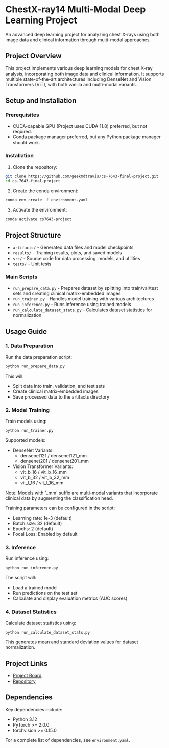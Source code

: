 # ChestX-ray14 Multi-Modal Deep Learning Project

An advanced deep learning project for analyzing chest X-rays using both image data and clinical information through multi-modal approaches.

## Project Overview

This project implements various deep learning models for chest X-ray analysis, incorporating both image data and clinical information. It supports multiple state-of-the-art architectures including DenseNet and Vision Transformers (ViT), with both vanilla and multi-modal variants.

## Setup and Installation

### Prerequisites
- CUDA-capable GPU (Project uses CUDA 11.8) preferred, but not required.
- Conda package manager preferred, but any Python package manager should work.

### Installation

1. Clone the repository:
```bash
git clone https://github.com/geekmdtravis/cs-7643-final-project.git
cd cs-7643-final-project
```

2. Create the conda environment:
```bash
conda env create -f environment.yaml
```

3. Activate the environment:
```bash
conda activate cs7643-project
```

## Project Structure

- `artifacts/` - Generated data files and model checkpoints
- `results/` - Training results, plots, and saved models
- `src/` - Source code for data processing, models, and utilities
- `tests/` - Unit tests

### Main Scripts

- `run_prepare_data.py` - Prepares dataset by splitting into train/val/test sets and creating clinical matrix-embedded images
- `run_trainer.py` - Handles model training with various architectures
- `run_inference.py` - Runs inference using trained models
- `run_calculate_dataset_stats.py` - Calculates dataset statistics for normalization

## Usage Guide

### 1. Data Preparation

Run the data preparation script:
```bash
python run_prepare_data.py
```
This will:
- Split data into train, validation, and test sets
- Create clinical matrix-embedded images
- Save processed data to the artifacts directory

### 2. Model Training

Train models using:
```bash
python run_trainer.py
```

Supported models:
- DenseNet Variants:
  - densenet121 / densenet121_mm
  - densenet201 / densenet201_mm
- Vision Transformer Variants:
  - vit_b_16 / vit_b_16_mm
  - vit_b_32 / vit_b_32_mm
  - vit_l_16 / vit_l_16_mm

Note: Models with '_mm' suffix are multi-modal variants that incorporate clinical data by augmenting the classification head.

Training parameters can be configured in the script:
- Learning rate: 1e-3 (default)
- Batch size: 32 (default)
- Epochs: 2 (default)
- Focal Loss: Enabled by default

### 3. Inference

Run inference using:
```bash
python run_inference.py
```

The script will:
- Load a trained model
- Run predictions on the test set
- Calculate and display evaluation metrics (AUC scores)

### 4. Dataset Statistics

Calculate dataset statistics using:
```bash
python run_calculate_dataset_stats.py
```

This generates mean and standard deviation values for dataset normalization.

## Project Links

- [Project Board](https://github.com/users/geekmdtravis/projects/4/views/1)
- [Repository](https://github.com/geekmdtravis/cs-7643-final-project)

## Dependencies

Key dependencies include:
- Python 3.12
- PyTorch >= 2.0.0
- torchvision >= 0.15.0

For a complete list of dependencies, see `environment.yaml`.
